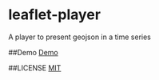 # leaflet-player
A player to present geojson in a time series

##Demo
[Demo](https://brandonxiang.github.io/leaflet-player/)

##LICENSE
[MIT](LICENSE)
